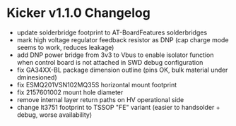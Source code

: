# Kicker v1.1.0 Changelog

 - update solderbridge footprint to AT-BoardFeatures solderbridges
 - mark high voltage regulator feedback resistor as DNP (cap charge mode seems to work, reduces leakage)
 - add DNP power bridge from 3v3 to Vbus to enable isolator function when control board is not attached in SWD debug configuration
 - fix GA34XX-BL package dimension outline (pins OK, bulk material under dminesioned)
 - fix ESMQ201VSN102MQ35S horizontal mount footprint
 - fix 2157601002 mount hole diameter
 - remove internal layer return paths on HV operational side
 - change lt3751 footprint to TSSOP "FE" variant (easier to handsolder + debug, worse availability)
